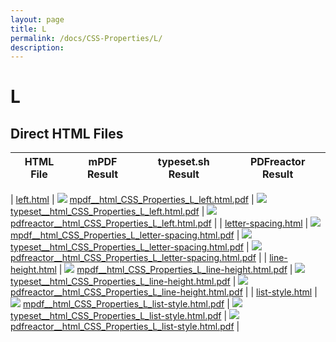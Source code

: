 ```yaml
---
layout: page
title: L
permalink: /docs/CSS-Properties/L/
description: 
---
```


# L



## Direct HTML Files

| HTML File | mPDF Result | typeset.sh Result | PDFreactor Result |
|---------|---------|---------|---------|

| [left.html](/html/CSS%20Properties/L/left.html) | ![](mpdf__html_CSS_Properties_L_left.html.png) [mpdf__html_CSS_Properties_L_left.html.pdf](mpdf__html_CSS_Properties_L_left.html.pdf) | ![](typeset__html_CSS_Properties_L_left.html.png) [typeset__html_CSS_Properties_L_left.html.pdf](typeset__html_CSS_Properties_L_left.html.pdf) | ![](pdfreactor__html_CSS_Properties_L_left.html.png) [pdfreactor__html_CSS_Properties_L_left.html.pdf](pdfreactor__html_CSS_Properties_L_left.html.pdf) |
| [letter-spacing.html](/html/CSS%20Properties/L/letter-spacing.html) | ![](mpdf__html_CSS_Properties_L_letter-spacing.html.png) [mpdf__html_CSS_Properties_L_letter-spacing.html.pdf](mpdf__html_CSS_Properties_L_letter-spacing.html.pdf) | ![](typeset__html_CSS_Properties_L_letter-spacing.html.png) [typeset__html_CSS_Properties_L_letter-spacing.html.pdf](typeset__html_CSS_Properties_L_letter-spacing.html.pdf) | ![](pdfreactor__html_CSS_Properties_L_letter-spacing.html.png) [pdfreactor__html_CSS_Properties_L_letter-spacing.html.pdf](pdfreactor__html_CSS_Properties_L_letter-spacing.html.pdf) |
| [line-height.html](/html/CSS%20Properties/L/line-height.html) | ![](mpdf__html_CSS_Properties_L_line-height.html.png) [mpdf__html_CSS_Properties_L_line-height.html.pdf](mpdf__html_CSS_Properties_L_line-height.html.pdf) | ![](typeset__html_CSS_Properties_L_line-height.html.png) [typeset__html_CSS_Properties_L_line-height.html.pdf](typeset__html_CSS_Properties_L_line-height.html.pdf) | ![](pdfreactor__html_CSS_Properties_L_line-height.html.png) [pdfreactor__html_CSS_Properties_L_line-height.html.pdf](pdfreactor__html_CSS_Properties_L_line-height.html.pdf) |
| [list-style.html](/html/CSS%20Properties/L/list-style.html) | ![](mpdf__html_CSS_Properties_L_list-style.html.png) [mpdf__html_CSS_Properties_L_list-style.html.pdf](mpdf__html_CSS_Properties_L_list-style.html.pdf) | ![](typeset__html_CSS_Properties_L_list-style.html.png) [typeset__html_CSS_Properties_L_list-style.html.pdf](typeset__html_CSS_Properties_L_list-style.html.pdf) | ![](pdfreactor__html_CSS_Properties_L_list-style.html.png) [pdfreactor__html_CSS_Properties_L_list-style.html.pdf](pdfreactor__html_CSS_Properties_L_list-style.html.pdf) |
